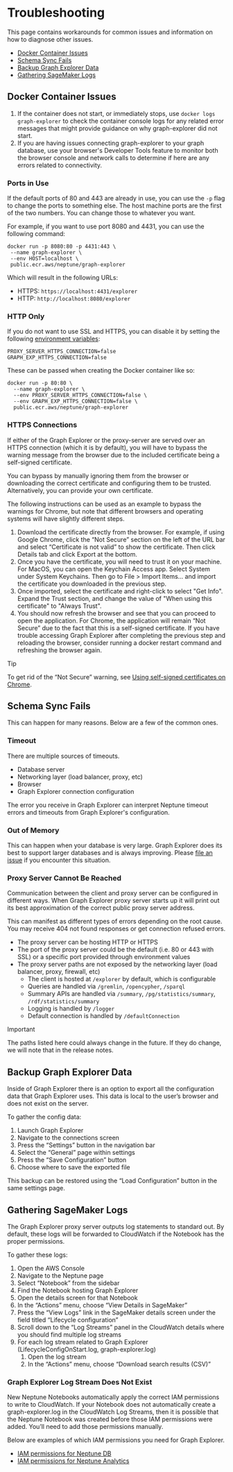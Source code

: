 # Troubleshooting

This page contains workarounds for common issues and information on how to
diagnose other issues.

- [Docker Container Issues](#docker-container-issues)
- [Schema Sync Fails](#schema-sync-fails)
- [Backup Graph Explorer Data](#backup-graph-explorer-data)
- [Gathering SageMaker Logs](#gathering-sagemaker-logs)

## Docker Container Issues

1. If the container does not start, or immediately stops, use
   `docker logs graph-explorer` to check the container console logs for any
   related error messages that might provide guidance on why graph-explorer did
   not start.
2. If you are having issues connecting graph-explorer to your graph database,
   use your browser's Developer Tools feature to monitor both the browser
   console and network calls to determine if here are any errors related to
   connectivity.

### Ports in Use

If the default ports of 80 and 443 are already in use, you can use the `-p` flag
to change the ports to something else. The host machine ports are the first of
the two numbers. You can change those to whatever you want.

For example, if you want to use port 8080 and 4431, you can use the following
command:

```
docker run -p 8080:80 -p 4431:443 \
 --name graph-explorer \
 --env HOST=localhost \
 public.ecr.aws/neptune/graph-explorer
```

Which will result in the following URLs:

- HTTPS: `https://localhost:4431/explorer`
- HTTP: `http://localhost:8080/explorer`

### HTTP Only

If you do not want to use SSL and HTTPS, you can disable it by setting the
following [environment variables](../development.md#environment-variables):

```
PROXY_SERVER_HTTPS_CONNECTION=false
GRAPH_EXP_HTTPS_CONNECTION=false
```

These can be passed when creating the Docker container like so:

```
docker run -p 80:80 \
  --name graph-explorer \
  --env PROXY_SERVER_HTTPS_CONNECTION=false \
  --env GRAPH_EXP_HTTPS_CONNECTION=false \
  public.ecr.aws/neptune/graph-explorer
```

### HTTPS Connections

If either of the Graph Explorer or the proxy-server are served over an HTTPS
connection (which it is by default), you will have to bypass the warning message
from the browser due to the included certificate being a self-signed
certificate.

You can bypass by manually ignoring them from the browser or downloading the
correct certificate and configuring them to be trusted. Alternatively, you can
provide your own certificate.

The following instructions can be used as an example to bypass the warnings for
Chrome, but note that different browsers and operating systems will have
slightly different steps.

1. Download the certificate directly from the browser. For example, if using
   Google Chrome, click the “Not Secure” section on the left of the URL bar and
   select “Certificate is not valid” to show the certificate. Then click Details
   tab and click Export at the bottom.
2. Once you have the certificate, you will need to trust it on your machine. For
   MacOS, you can open the Keychain Access app. Select System under System
   Keychains. Then go to File > Import Items... and import the certificate you
   downloaded in the previous step.
3. Once imported, select the certificate and right-click to select "Get Info".
   Expand the Trust section, and change the value of "When using this
   certificate" to "Always Trust".
4. You should now refresh the browser and see that you can proceed to open the
   application. For Chrome, the application will remain “Not Secure” due to the
   fact that this is a self-signed certificate. If you have trouble accessing
   Graph Explorer after completing the previous step and reloading the browser,
   consider running a docker restart command and refreshing the browser again.

<!-- prettier-ignore -->
> [!TIP]
> To get rid of the “Not Secure” warning, see
[Using self-signed certificates on Chrome](../development.md#using-self-signed-certificates-on-chrome).

## Schema Sync Fails

This can happen for many reasons. Below are a few of the common ones.

### Timeout

There are multiple sources of timeouts.

- Database server
- Networking layer (load balancer, proxy, etc)
- Browser
- Graph Explorer connection configuration

The error you receive in Graph Explorer can interpret Neptune timeout errors and
timeouts from Graph Explorer's configuration.

### Out of Memory

This can happen when your database is very large. Graph Explorer does its best
to support larger databases and is always improving. Please
[file an issue](https://github.com/aws/graph-explorer/issues/new/choose) if you
encounter this situation.

### Proxy Server Cannot Be Reached

Communication between the client and proxy server can be configured in different
ways. When Graph Explorer proxy server starts up it will print out its best
approximation of the correct public proxy server address.

This can manifest as different types of errors depending on the root cause. You
may receive 404 not found responses or get connection refused errors.

- The proxy server can be hosting HTTP or HTTPS
- The port of the proxy server could be the default (i.e. 80 or 443 with SSL) or
  a specific port provided through environment values
- The proxy server paths are not exposed by the networking layer (load balancer,
  proxy, firewall, etc)
  - The client is hosted at `/explorer` by default, which is configurable
  - Queries are handled via `/gremlin`, `/opencypher`, `/sparql`
  - Summary APIs are handled via `/summary`, `/pg/statistics/summary`,
    `/rdf/statistics/summary`
  - Logging is handled by `/logger`
  - Default connection is handled by `/defaultConnection`

> [!IMPORTANT]  
> The paths listed here could always change in the future. If they do change, we
> will note that in the release notes.

## Backup Graph Explorer Data

Inside of Graph Explorer there is an option to export all the configuration data
that Graph Explorer uses. This data is local to the user’s browser and does not
exist on the server.

To gather the config data:

1. Launch Graph Explorer
2. Navigate to the connections screen
3. Press the “Settings” button in the navigation bar
4. Select the “General” page within settings
5. Press the “Save Configuration” button
6. Choose where to save the exported file

This backup can be restored using the “Load Configuration” button in the same
settings page.

## Gathering SageMaker Logs

The Graph Explorer proxy server outputs log statements to standard out. By
default, these logs will be forwarded to CloudWatch if the Notebook has the
proper permissions.

To gather these logs:

1. Open the AWS Console
2. Navigate to the Neptune page
3. Select “Notebook” from the sidebar
4. Find the Notebook hosting Graph Explorer
5. Open the details screen for that Notebook
6. In the “Actions” menu, choose “View Details in SageMaker”
7. Press the “View Logs” link in the SageMaker details screen under the field
   titled “Lifecycle configuration”
8. Scroll down to the “Log Streams” panel in the CloudWatch details where you
   should find multiple log streams
9. For each log stream related to Graph Explorer (LifecycleConfigOnStart.log,
   graph-explorer.log)
   1. Open the log stream
   2. In the “Actions” menu, choose “Download search results (CSV)”

### Graph Explorer Log Stream Does Not Exist

New Neptune Notebooks automatically apply the correct IAM permissions to write
to CloudWatch. If your Notebook does not automatically create a
graph-explorer.log in the CloudWatch Log Streams, then it is possible that the
Neptune Notebook was created before those IAM permissions were added. You’ll
need to add those permissions manually.

Below are examples of which IAM permissions you need for Graph Explorer.

- [IAM permissions for Neptune DB](https://raw.githubusercontent.com/aws/graph-explorer/main/additionaldocs/sagemaker/graph-explorer-neptune-db-policy.json)
- [IAM permissions for Neptune Analytics](https://raw.githubusercontent.com/aws/graph-explorer/main/additionaldocs/sagemaker/graph-explorer-neptune-analytics-policy.json)
